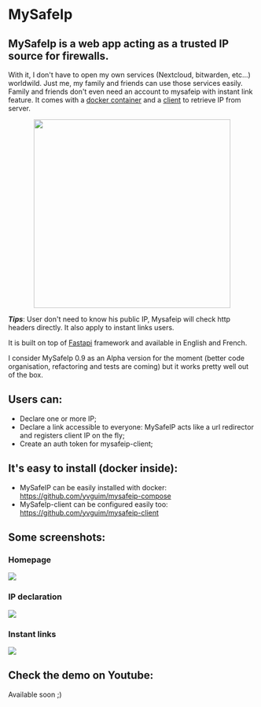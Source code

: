 # MySafeIp

## MySafeIp is a web app acting as a trusted IP source for firewalls.
With it, I don't have to open my own services (Nextcloud, bitwarden, etc...) worldwild. Just me, my family and friends can use those services easily. Family and friends don't even need an account to mysafeip with instant link feature.
It comes with a [docker container](https://github.com/yvguim/mysafeip-compose) and a [client](https://github.com/yvguim/mysafeip-client) to retrieve IP from server.
<p align="center">
  <img width="400" height="383" src="https://raw.githubusercontent.com/yvguim/mysafeip/main/docs/diag.png">
</p>

***Tips***: User don't need to know his public IP, Mysafeip will check http headers directly. It also apply to instant links users.

It is built on top of [Fastapi](https://github.com/tiangolo/fastapi) framework and available in English and French.

I consider MySafeIp 0.9 as an Alpha version for the moment (better code organisation, refactoring and tests are coming) but it works pretty well out of the box.

## Users can:
- Declare one or more IP;
- Declare a link accessible to everyone: MySafeIP acts like a url redirector and registers client IP on the fly;
- Create an auth token for mysafeip-client;

## It's easy to install (docker inside):
- MySafeIP can be easily installed with docker: https://github.com/yvguim/mysafeip-compose
- MySafeIp-client can be configured easily too: https://github.com/yvguim/mysafeip-client

## Some screenshots:
### Homepage
![](https://raw.githubusercontent.com/yvguim/mysafeip/main/docs/cap0.png)
### IP declaration
![](https://raw.githubusercontent.com/yvguim/mysafeip/main/docs/cap1.png)
### Instant links
![](https://raw.githubusercontent.com/yvguim/mysafeip/main/docs/cap2.png)

## Check the demo on Youtube:

Available soon ;)
